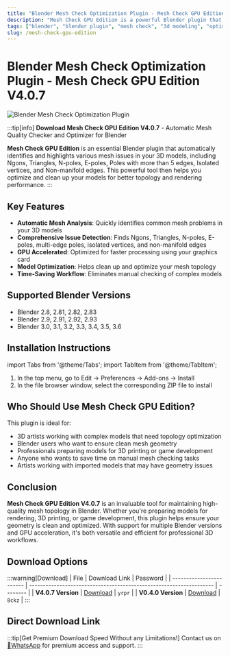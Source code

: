 ```yaml
---
title: "Blender Mesh Check Optimization Plugin - Mesh Check GPU Edition V4.0.7"
description: "Mesh Check GPU Edition is a powerful Blender plugin that automatically checks models for triangles, holes, isolated points, and other issues, then optimizes and cleans them up."
tags: ["blender", "blender plugin", "mesh check", "3d modeling", "optimization", "model cleanup", "3d software", "cg tools"]
slug: /mesh-check-gpu-edition
---
```

<!--Above is frontmatter Part-generate depend on content meet Google Seo, you need to balance automation efficiency with Google’s core ranking factors—especially E-E-A-T (Experience, Expertise, Authoritativeness, Trustworthiness), -->

<!--First Part-This is Title -->
# Blender Mesh Check Optimization Plugin - Mesh Check GPU Edition V4.0.7

<!--Second Part-This is First Banner -->
![Blender Mesh Check Optimization Plugin](https://www.gfxcamp.com/wp-content/uploads/2023/07/Mesh-Check-Gpu-Edition.jpg)

:::tip[info]
**Download Mesh Check GPU Edition V4.0.7** - Automatic Mesh Quality Checker and Optimizer for Blender

**Mesh Check GPU Edition** is an essential Blender plugin that automatically identifies and highlights various mesh issues in your 3D models, including Ngons, Triangles, N-poles, E-poles, Poles with more than 5 edges, Isolated vertices, and Non-manifold edges. This powerful tool then helps you optimize and clean up your models for better topology and rendering performance.
:::

## Key Features

- **Automatic Mesh Analysis**: Quickly identifies common mesh problems in your 3D models
- **Comprehensive Issue Detection**: Finds Ngons, Triangles, N-poles, E-poles, multi-edge poles, isolated vertices, and non-manifold edges
- **GPU Accelerated**: Optimized for faster processing using your graphics card
- **Model Optimization**: Helps clean up and optimize your mesh topology
- **Time-Saving Workflow**: Eliminates manual checking of complex models

## Supported Blender Versions

- Blender 2.8, 2.81, 2.82, 2.83
- Blender 2.9, 2.91, 2.92, 2.93
- Blender 3.0, 3.1, 3.2, 3.3, 3.4, 3.5, 3.6

## Installation Instructions

import Tabs from '@theme/Tabs';
import TabItem from '@theme/TabItem';

<Tabs>
  <TabItem value="default" label="Installation Steps" default>
    <ol>
      <li>In the top menu, go to Edit → Preferences → Add-ons → Install</li>
      <li>In the file browser window, select the corresponding ZIP file to install</li>
    </ol>
  </TabItem>
</Tabs>


## Who Should Use Mesh Check GPU Edition?

This plugin is ideal for:
- 3D artists working with complex models that need topology optimization
- Blender users who want to ensure clean mesh geometry
- Professionals preparing models for 3D printing or game development
- Anyone who wants to save time on manual mesh checking tasks
- Artists working with imported models that may have geometry issues

## Conclusion

**Mesh Check GPU Edition V4.0.7** is an invaluable tool for maintaining high-quality mesh topology in Blender. Whether you're preparing models for rendering, 3D printing, or game development, this plugin helps ensure your geometry is clean and optimized. With support for multiple Blender versions and GPU acceleration, it's both versatile and efficient for professional 3D workflows.

## Download Options

:::warning[Download]
| File                     | Download Link                                                       | Password |
| ------------------------ | ------------------------------------------------------------------- | -------- |
| **V4.0.7 Version**       | [Download](https://pan.baidu.com/s/1XUaUrJTd99ZkTtPeDmhjfQ?pwd=yrpr) | `yrpr`   |
| **V0.4.0 Version**       | [Download](https://pan.baidu.com/s/1KKGJeW-lVKbO6CH8g4Xukg?pwd=8ckz) | `8ckz`   |
:::

## Direct Download Link
:::tip[Get Premium Download Speed Without any Limitations!]
Contact us on [💬WhatsApp](https://wa.me/+8613237610083) for premium  access and support.
:::